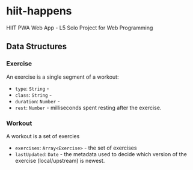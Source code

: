 # hiit-happens
HIIT PWA Web App - L5 Solo Project for Web Programming

## Data Structures

### Exercise
An exercise is a single segment of a workout:
- `type`: `String` - 
- `class`: `String` - 
- `duration`: `Number` -
- `rest`: `Number` - milliseconds spent resting after the exercise.

### Workout
A workout is a set of exercies
- `exercises`: `Array<Exercise>` - the set of exercises
- `lastUpdated`: `Date` - the metadata used to decide which version of the exercise (local/upstream) is newest.
